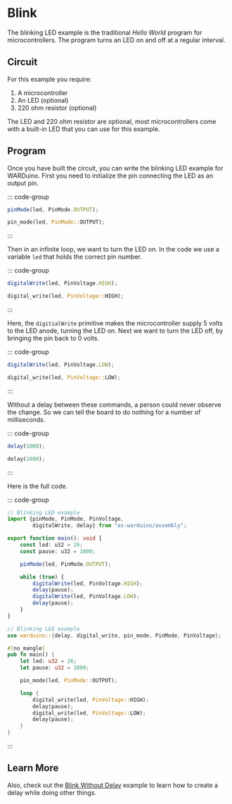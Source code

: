 <script setup>
import illustration from '../../components/illustration.vue'
</script>

# Blink

The blinking LED example is the traditional _Hello World_ program for microcontrollers.
The program turns an LED on and off at a regular interval.

## Circuit

For this example you require:

1. A microcontroller
2. An LED (optional)
3. 220 ohm resistor (optional)

The LED and 220 ohm resistor are optional, most microcontrollers come with a built-in LED that you can use for this example.

<illustration src="/images/led-circuit.svg" darkmode="/images/led-circuit-dark.svg" classes="circuit"/>

## Program

Once you have built the circuit, you can write the blinking LED example for WARDuino.
First you need to initialize the pin connecting the LED as an output pin.

::: code-group
```ts [AS]
pinMode(led, PinMode.OUTPUT);
```
```rust [Rust]
pin_mode(led, PinMode::OUTPUT);
```
:::

Then in an infinite loop, we want to turn the LED on.
In the code we use a variable `led` that holds the correct pin number.

::: code-group
```ts [AS]
digitalWrite(led, PinVoltage.HIGH);
```
```rust [Rust]
digital_write(led, PinVoltage::HIGH);
```
:::

Here, the `digitialWrite` primitive makes the microcontroller supply 5 volts to the LED anode, turning the LED on.
Next we want to turn the LED off, by bringing the pin back to 0 volts.

::: code-group
```ts [AS]
digitalWrite(led, PinVoltage.LOW);
```
```rust [Rust]
digital_write(led, PinVoltage::LOW);
```
:::

Without a delay between these commands, a person could never observe the change.
So we can tell the board to do nothing for a number of milliseconds.

::: code-group
```ts [AS]
delay(1000);
```
```rust [Rust]
delay(1000);
```
:::

Here is the full code.

::: code-group
```ts [AS]
// Blinking LED example
import {pinMode, PinMode, PinVoltage,
        digitalWrite, delay} from "as-warduino/assembly";

export function main(): void {
    const led: u32 = 26;
    const pause: u32 = 1000;

    pinMode(led, PinMode.OUTPUT);

    while (true) {
        digitalWrite(led, PinVoltage.HIGH);
        delay(pause);
        digitalWrite(led, PinVoltage.LOW);
        delay(pause);
    }
}
```

```rust [Rust]
// Blinking LED example
use warduino::{delay, digital_write, pin_mode, PinMode, PinVoltage};

#[no_mangle]
pub fn main() {
    let led: u32 = 26;
    let pause: u32 = 1000;

    pin_mode(led, PinMode::OUTPUT);

    loop {
        digital_write(led, PinVoltage::HIGH);
        delay(pause);
        digital_write(led, PinVoltage::LOW);
        delay(pause);
    }
}
```
:::

## Learn More

Also, check out the [Blink Without Delay](./blink-without-delay.md) example to learn how to create a delay while doing other things.

